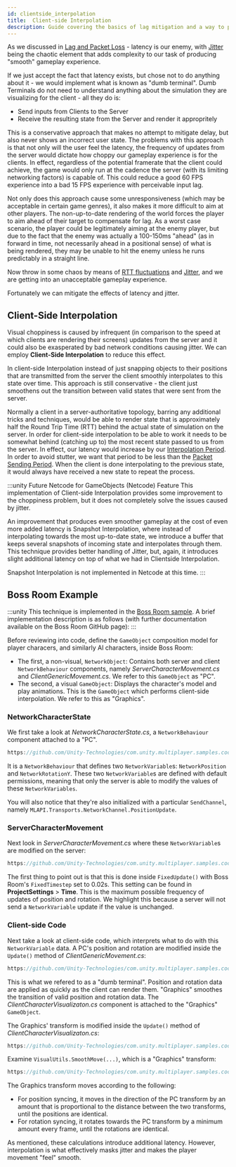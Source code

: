 ```yaml
---
id: clientside_interpolation
title:  Client-side Interpolation
description: Guide covering the basics of lag mitigation and a way to produce smooth gameplay.
---
```


As we discussed in [Lag and Packet Loss](lagandpacketloss.md) - latency is our enemy, with [Jitter](lagandpacketloss#jitter) being the chaotic element that adds complexity to our task of producing "smooth" gameplay experience.

If we just accept the fact that latency exists, but chose not to do anything about it - we would implement what is known as "dumb terminal". Dumb Terminals do not need to understand anything about the simulation they are visualizing for the client - all they do is:

* Send inputs from Clients to the Server
* Receive the resulting state from the Server and render it appropritely

This is a conservative approach that makes no attempt to mitigate delay, but also never shows an incorrect user state. The problems with this approach is that not only will the user feel the latency, the frequency of updates from the server would dictate how choppy our gameplay experience is for the clients. In effect, regardless of the potential framerate that the client could achieve, the game would only run at the cadence the server (with its limiting networking factors) is capable of. This could reduce a good 60 FPS experience into a  bad 15 FPS experience with perceivable input lag.

Not only does this approach cause some unresponsiveness (which may be acceptable in certain game genres), it also makes it more difficult to aim at other players. The non-up-to-date rendering of the world forces the player to aim ahead of their target to compensate for lag. As a worst case scenario, the player could be legitimately aiming at the enemy player, but due to the fact that the enemy was actually a 100-150ms "ahead" (as in forward in time, not necessarily ahead in a positional sense) of what is being rendered, they may be unable to hit the enemy unless he runs predictably in a straight line. 

Now throw in some chaos by means of [RTT fluctuations](lagandpacketloss#round-trip-time-rtt) and [Jitter](lagandpacketloss#jitter), and we are getting into an unacceptable gameplay experience.

Fortunately we can mitigate the effects of latency and jitter.

## Client-Side Interpolation

Visual choppiness is caused by infrequent (in comparison to the speed at which clients are rendering their screens) updates from the server and it could also be exasperated by bad network conditions causing jitter. We can employ **Client-Side Interpolation** to reduce this effect. 

In client-side Interpolation instead of just snapping objects to their positions that are transmitted from the server the client smoothly interpolates to this state over time. This approach is still conservative - the client just smoothens out the transition between valid states that were sent from the server. 

Normally a client in a server-authoritative topology, barring any additional tricks and techniques, would be able to render state that is approximately half the Round Trip Time (RTT) behind the actual state of simulation on the server. In order for client-side interpolation to be able to work it needs to be somewhat behind (catching up to) the most recent state passed to us from the server. In effect, our latency would increase by our [Interpolation Period](../reference/ticks-and-update-rates#interpolation-period). In order to avoid stutter, we want that period to be less than the [Packet Sending Period](../reference/ticks-and-update-rates#packet-sending-period). When the client is done interpolating to the previous state, it would always have received a new state to repeat the process. 

:::unity Future  Netcode for GameObjects (Netcode) Feature
This implementation of Client-side Interpolation provides some improvement to the choppiness problem, but it does not completely solve the issues caused by jitter.

An improvement that produces even smoother gameplay at the cost of even more added latency is Snapshot Interpolation, where instead of interpolating towards the most up-to-date state, we introduce a buffer that keeps several snapshots of incoming state and interpolates through them. This technique provides better handling of Jitter, but, again, it introduces slight additional latency on top of what we had in Clientside Interpolation.

Snapshot Interpolation is not implemented in Netcode at this time.
:::

## Boss Room Example 

:::unity
This technique is implemented in the [Boss Room sample](https://github.com/Unity-Technologies/com.unity.multiplayer.samples.coop/). A brief implementation description is as follows (with further documentation available on the Boss Room GitHub page):
:::

Before reviewing into code, define the `GameObject` composition model for player characers, and similarly AI characters, inside Boss Room:

* The first, a non-visual, `NetworkObject`: Contains both server and client `NetworkBehaviour` components, namely *ServerCharacterMovement.cs* and *ClientGenericMovement.cs*. We refer to this `GameObject` as "PC".
* The second, a visual `GameObject`: Displays the character's model and play animations. This is the `GameObject` which performs client-side interpolation. We refer to this as "Graphics".

### NetworkCharacterState

We first take a look at *NetworkCharacterState.cs*, a `NetworkBehaviour` component attached to a "PC".

```csharp reference
https://github.com/Unity-Technologies/com.unity.multiplayer.samples.coop/blob/main/Assets/BossRoom/Scripts/Shared/Game/Entity/NetworkCharacterState.cs#L45-L55
```

It is a `NetworkBehaviour` that defines two `NetworkVariable`s: `NetworkPosition` and `NetworkRotationY`.
These two `NetworkVariable`s are defined with default permissions, meaning that only the server is able to modify the values of these `NetworkVariables`.

You will also notice that they're also initialized with a particular `SendChannel`, namely `MLAPI.Transports.NetworkChannel.PositionUpdate`.

### ServerCharacterMovement

Next look in *ServerCharacterMovement.cs* where these `NetworkVariable`s are modified on the server:

```csharp reference
https://github.com/Unity-Technologies/com.unity.multiplayer.samples.coop/blob/main/Assets/BossRoom/Scripts/Server/Game/Character/ServerCharacterMovement.cs#L150-L159
```

The first thing to point out is that this is done inside `FixedUpdate()` with Boss Room's `FixedTimestep` set to 0.02s. This setting can be found in **ProjectSettings** > **Time**. This is the maximum possible frequency of updates of position and rotation. We highlight this because a server will not send a `NetworkVariable` update if the value is unchanged.

### Client-side Code

Next take a look at client-side code, which interprets what to do with this `NetworkVariable` data.
A PC's position and rotation are modified inside the `Update()` method of *ClientGenericMovement.cs*:

```csharp reference
https://github.com/Unity-Technologies/com.unity.multiplayer.samples.coop/blob/main/Assets/BossRoom/Scripts/Client/Game/Character/ClientGenericMovement.cs#L35-L48
```

This is what we refered to as a "dumb terminal". Position and rotation data are applied as quickly as the client can render them.
"Graphics" smoothes the transition of valid position and rotation data. The *ClientCharacterVisualizaton.cs* component is attached to the "Graphics" `GameObject`. 

The Graphics' transform is modified inside the `Update()` method of *ClientCharacterVisualizaton.cs*:

```csharp reference
https://github.com/Unity-Technologies/com.unity.multiplayer.samples.coop/blob/main/Assets/BossRoom/Scripts/Client/Game/Character/ClientCharacterVisualization.cs#L335-L353
```

Examine `VisualUtils.SmoothMove(...)`, which is a "Graphics" transform:

```csharp reference
https://github.com/Unity-Technologies/com.unity.multiplayer.samples.coop/blob/main/Assets/BossRoom/Scripts/Client/Game/Utils/VisualUtils.cs#L22-L64
```

The Graphics transform moves according to the following:

* For position syncing, it moves in the direction of the PC transform by an amount that is proportional to the distance between the two transforms, until the positions are identical.
* For rotation syncing, it rotates towards the PC transform by a minimum amount every frame, until the rotations are identical.

As mentioned, these calculations introduce additional latency. However, interpolation is what effectively masks jitter and makes the player movement "feel" smooth.
